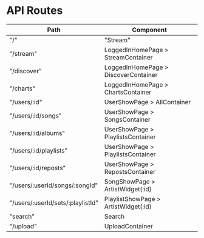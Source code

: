 # API Routes

| Path  | Component |
| ------------- | ------------- |
| "/"  | "Stream"  |
| "/stream"  | LoggedInHomePage > StreamContainer  |
| "/discover"  | LoggedInHomePage > DiscoverContainer  |
| "/charts"  | LoggedInHomePage > ChartsContainer  |
| "/users/:id"  | UserShowPage > AllContainer  |
| "/users/:id/songs"  | UserShowPage > SongsContainer  |
| "/users/:id/albums"  | UserShowPage > PlaylistsContainer  |
| "/users/:id/playlists"  | UserShowPage > PlaylistsContainer  |
| "/users/:id/reposts"  | UserShowPage > RepostsContainer  |
| "/users/:userId/songs/:songId"  | SongShowPage > ArtistWidget(:id)  |
| "/users/:userId/sets/:playlistId"  | PlaylistShowPage > ArtistWidget(:id)  |
| "search"  | Search   |
| "/upload"  | UploadContainer  |
